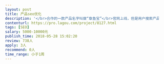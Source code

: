 ```yaml
---                
layout: post       
title: 产品seo优化           
description: '</br>合作的一款产品名字叫做“章鱼宝”</br>官网上线，但是用户搜索产品名称抵达不到我们想要的页面。</br>现需要外包团队做seo优化。效果就是，百度搜索“章鱼宝”，出现的都是我们的官网以及媒体报道。</br>'     
contenturl: https://pro.lagou.com/project/8127.html      
tags: [SEO]            
salary: 5000-10000元          
publish_time: 2018-05-28 15:02:20         
review: 738人                   
apply: 3人                   
recommend: 0人                   
time_range: 小于1周              
---                 
```

